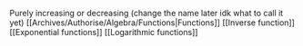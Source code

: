 Purely increasing or decreasing (change the name later idk what to call it yet)
[[Archives/Authorise/Algebra/Functions|Functions]]
[[Inverse function]]
[[Exponential functions]]
[[Logarithmic functions]]
